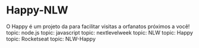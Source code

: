 # Happy-NLW
O Happy é um projeto da para facilitar visitas a orfanatos próximos a você! topic: node.js topic: javascript topic: nextlevelweek topic: NLW topic: Happy topic: Rocketseat topic: NLW-Happy
